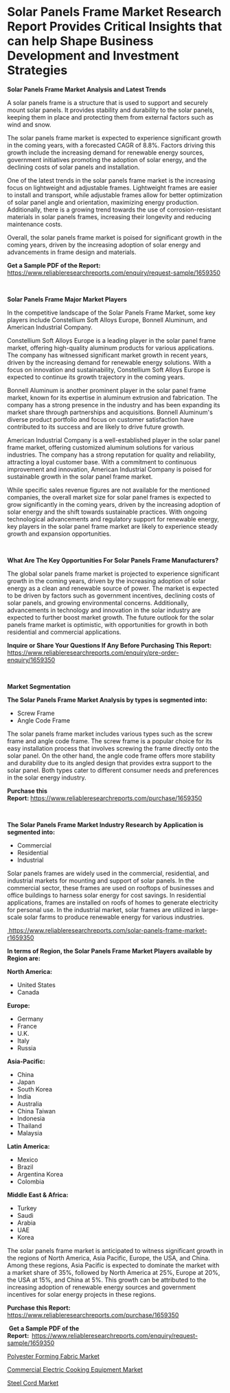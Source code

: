 <p><h1>Solar Panels Frame Market Research Report Provides Critical Insights that can help Shape Business Development and Investment Strategies</h1></p><p><strong>Solar Panels Frame Market Analysis and Latest Trends</strong></p>
<p><p>A solar panels frame is a structure that is used to support and securely mount solar panels. It provides stability and durability to the solar panels, keeping them in place and protecting them from external factors such as wind and snow.</p><p>The solar panels frame market is expected to experience significant growth in the coming years, with a forecasted CAGR of 8.8%. Factors driving this growth include the increasing demand for renewable energy sources, government initiatives promoting the adoption of solar energy, and the declining costs of solar panels and installation.</p><p>One of the latest trends in the solar panels frame market is the increasing focus on lightweight and adjustable frames. Lightweight frames are easier to install and transport, while adjustable frames allow for better optimization of solar panel angle and orientation, maximizing energy production. Additionally, there is a growing trend towards the use of corrosion-resistant materials in solar panels frames, increasing their longevity and reducing maintenance costs.</p><p>Overall, the solar panels frame market is poised for significant growth in the coming years, driven by the increasing adoption of solar energy and advancements in frame design and materials.</p></p>
<p><strong>Get a Sample PDF of the Report:&nbsp;</strong> <a href="https://www.reliableresearchreports.com/enquiry/request-sample/1659350">https://www.reliableresearchreports.com/enquiry/request-sample/1659350</a></p>
<p>&nbsp;</p>
<p><strong>Solar Panels Frame Major Market Players</strong></p>
<p><p>In the competitive landscape of the Solar Panels Frame Market, some key players include Constellium Soft Alloys Europe, Bonnell Aluminum, and American Industrial Company.</p><p>Constellium Soft Alloys Europe is a leading player in the solar panel frame market, offering high-quality aluminum products for various applications. The company has witnessed significant market growth in recent years, driven by the increasing demand for renewable energy solutions. With a focus on innovation and sustainability, Constellium Soft Alloys Europe is expected to continue its growth trajectory in the coming years.</p><p>Bonnell Aluminum is another prominent player in the solar panel frame market, known for its expertise in aluminum extrusion and fabrication. The company has a strong presence in the industry and has been expanding its market share through partnerships and acquisitions. Bonnell Aluminum's diverse product portfolio and focus on customer satisfaction have contributed to its success and are likely to drive future growth.</p><p>American Industrial Company is a well-established player in the solar panel frame market, offering customized aluminum solutions for various industries. The company has a strong reputation for quality and reliability, attracting a loyal customer base. With a commitment to continuous improvement and innovation, American Industrial Company is poised for sustainable growth in the solar panel frame market.</p><p>While specific sales revenue figures are not available for the mentioned companies, the overall market size for solar panel frames is expected to grow significantly in the coming years, driven by the increasing adoption of solar energy and the shift towards sustainable practices. With ongoing technological advancements and regulatory support for renewable energy, key players in the solar panel frame market are likely to experience steady growth and expansion opportunities.</p></p>
<p>&nbsp;</p>
<p><strong>What Are The Key Opportunities For Solar Panels Frame Manufacturers?</strong></p>
<p><p>The global solar panels frame market is projected to experience significant growth in the coming years, driven by the increasing adoption of solar energy as a clean and renewable source of power. The market is expected to be driven by factors such as government incentives, declining costs of solar panels, and growing environmental concerns. Additionally, advancements in technology and innovation in the solar industry are expected to further boost market growth. The future outlook for the solar panels frame market is optimistic, with opportunities for growth in both residential and commercial applications.</p></p>
<p><strong>Inquire or Share Your Questions If Any Before Purchasing This Report:</strong> <a href="https://www.reliableresearchreports.com/enquiry/pre-order-enquiry/1659350">https://www.reliableresearchreports.com/enquiry/pre-order-enquiry/1659350</a></p>
<p>&nbsp;</p>
<p><strong>Market Segmentation</strong></p>
<p><strong>The Solar Panels Frame Market Analysis by types is segmented into:</strong></p>
<p><ul><li>Screw Frame</li><li>Angle Code Frame</li></ul></p>
<p><p>The solar panels frame market includes various types such as the screw frame and angle code frame. The screw frame is a popular choice for its easy installation process that involves screwing the frame directly onto the solar panel. On the other hand, the angle code frame offers more stability and durability due to its angled design that provides extra support to the solar panel. Both types cater to different consumer needs and preferences in the solar energy industry.</p></p>
<p><strong>Purchase this Report:&nbsp;</strong><a href="https://www.reliableresearchreports.com/purchase/1659350">https://www.reliableresearchreports.com/purchase/1659350</a></p>
<p>&nbsp;</p>
<p><strong>The Solar Panels Frame Market Industry Research by Application is segmented into:</strong></p>
<p><ul><li>Commercial</li><li>Residential</li><li>Industrial</li></ul></p>
<p><p>Solar panels frames are widely used in the commercial, residential, and industrial markets for mounting and support of solar panels. In the commercial sector, these frames are used on rooftops of businesses and office buildings to harness solar energy for cost savings. In residential applications, frames are installed on roofs of homes to generate electricity for personal use. In the industrial market, solar frames are utilized in large-scale solar farms to produce renewable energy for various industries.</p></p>
<p><a href="https://www.reliableresearchreports.com/solar-panels-frame-market-r1659350">&nbsp;https://www.reliableresearchreports.com/solar-panels-frame-market-r1659350</a></p>
<p><strong>In terms of Region, the Solar Panels Frame Market Players available by Region are:</strong></p>
<p>
    <p> <strong> North America: </strong>
        <ul>
            <li>United States</li>
            <li>Canada</li>
        </ul>
        </p> 
    <p> <strong> Europe: </strong>
        <ul>
            <li>Germany</li>
            <li>France</li>
            <li>U.K.</li>
            <li>Italy</li>
            <li>Russia</li>
        </ul>
        </p> 
    <p> <strong> Asia-Pacific: </strong>
        <ul>
            <li>China</li>
            <li>Japan</li>
            <li>South Korea</li>
            <li>India</li>
            <li>Australia</li>
            <li>China Taiwan</li>
            <li>Indonesia</li>
            <li>Thailand</li>
            <li>Malaysia</li>
        </ul>
        </p> 
    <p> <strong> Latin America: </strong>
        <ul>
            <li>Mexico</li>
            <li>Brazil</li>
            <li>Argentina Korea</li>
            <li>Colombia</li>
        </ul>
        </p> 
    <p> <strong> Middle East & Africa: </strong>
        <ul>
            <li>Turkey</li>
            <li>Saudi</li>
            <li>Arabia</li>
            <li>UAE</li>
            <li>Korea</li>
        </ul>
    </p>
    </p>
<p><p>The solar panels frame market is anticipated to witness significant growth in the regions of North America, Asia Pacific, Europe, the USA, and China. Among these regions, Asia Pacific is expected to dominate the market with a market share of 35%, followed by North America at 25%, Europe at 20%, the USA at 15%, and China at 5%. This growth can be attributed to the increasing adoption of renewable energy sources and government incentives for solar energy projects in these regions.</p></p>
<p><strong>Purchase this Report: </strong><a href="https://www.reliableresearchreports.com/purchase/1659350">https://www.reliableresearchreports.com/purchase/1659350</a></p>
<p>&nbsp;<strong>Get a Sample PDF of the Report:&nbsp;&nbsp;</strong><a href="https://www.reliableresearchreports.com/enquiry/request-sample/1659350">https://www.reliableresearchreports.com/enquiry/request-sample/1659350</a></p>
<p><strong></strong></p>
<p><p><a href="https://www.linkedin.com/pulse/polyester-forming-fabric-market-overview-global-trends-ccjje">Polyester Forming Fabric Market</a></p><p><a href="https://www.linkedin.com/pulse/commercial-electric-cooking-equipment-market-investigation-dqw1e">Commercial Electric Cooking Equipment Market</a></p><p><a href="https://www.linkedin.com/pulse/steel-cord-market-size-growing-cagr-540-report-covers-analysis-5jete">Steel Cord Market</a></p></p>